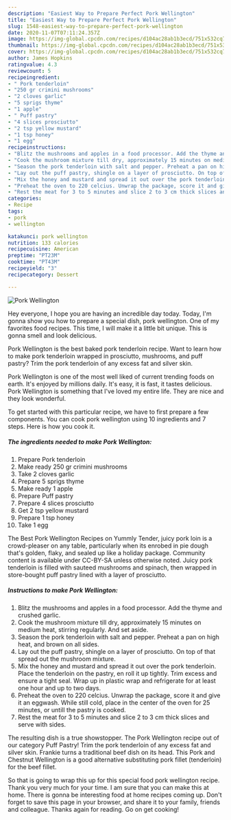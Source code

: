 ```yaml
---
description: "Easiest Way to Prepare Perfect Pork Wellington"
title: "Easiest Way to Prepare Perfect Pork Wellington"
slug: 1548-easiest-way-to-prepare-perfect-pork-wellington
date: 2020-11-07T07:11:24.357Z
image: https://img-global.cpcdn.com/recipes/d104ac28ab1b3ecd/751x532cq70/pork-wellington-recipe-main-photo.jpg
thumbnail: https://img-global.cpcdn.com/recipes/d104ac28ab1b3ecd/751x532cq70/pork-wellington-recipe-main-photo.jpg
cover: https://img-global.cpcdn.com/recipes/d104ac28ab1b3ecd/751x532cq70/pork-wellington-recipe-main-photo.jpg
author: James Hopkins
ratingvalue: 4.3
reviewcount: 5
recipeingredient:
- " Pork tenderloin"
- "250 gr crimini mushrooms"
- "2 cloves garlic"
- "5 sprigs thyme"
- "1 apple"
- " Puff pastry"
- "4 slices prosciutto"
- "2 tsp yellow mustard"
- "1 tsp honey"
- "1 egg"
recipeinstructions:
- "Blitz the mushrooms and apples in a food processor. Add the thyme and crushed garlic."
- "Cook the mushroom mixture till dry, approximately 15 minutes on medium heat, stirring regularly. And set aside."
- "Season the pork tenderloin with salt and pepper. Preheat a pan on high heat, and brown on all sides."
- "Lay out the puff pastry, shingle on a layer of prosciutto. On top of that spread out the mushroom mixture."
- "Mix the honey and mustard and spread it out over the pork tenderloin. Place the tenderloin on the pastry, en roll it up tightly. Trim excess and ensure a tight seal. Wrap up in plastic wrap and refrigerate for at least one hour and up to two days."
- "Preheat the oven to 220 celcius. Unwrap the package, score it and give it an eggwash. While still cold, place in the center of the oven for 25 minutes, or untill the pastry is cooked."
- "Rest the meat for 3 to 5 minutes and slice 2 to 3 cm thick slices and serve with sides."
categories:
- Recipe
tags:
- pork
- wellington

katakunci: pork wellington 
nutrition: 133 calories
recipecuisine: American
preptime: "PT23M"
cooktime: "PT43M"
recipeyield: "3"
recipecategory: Dessert

---
```



![Pork Wellington](https://img-global.cpcdn.com/recipes/d104ac28ab1b3ecd/751x532cq70/pork-wellington-recipe-main-photo.jpg)

Hey everyone, I hope you are having an incredible day today. Today, I'm gonna show you how to prepare a special dish, pork wellington. One of my favorites food recipes. This time, I will make it a little bit unique. This is gonna smell and look delicious.

Pork Wellington is the best baked pork tenderloin recipe. Want to learn how to make pork tenderloin wrapped in prosciutto, mushrooms, and puff pastry? Trim the pork tenderloin of any excess fat and silver skin.

Pork Wellington is one of the most well liked of current trending foods on earth. It's enjoyed by millions daily. It's easy, it is fast, it tastes delicious. Pork Wellington is something that I've loved my entire life. They are nice and they look wonderful.


To get started with this particular recipe, we have to first prepare a few components. You can cook pork wellington using 10 ingredients and 7 steps. Here is how you cook it.

<!--inarticleads1-->

##### The ingredients needed to make Pork Wellington:

1. Prepare  Pork tenderloin
1. Make ready 250 gr crimini mushrooms
1. Take 2 cloves garlic
1. Prepare 5 sprigs thyme
1. Make ready 1 apple
1. Prepare  Puff pastry
1. Prepare 4 slices prosciutto
1. Get 2 tsp yellow mustard
1. Prepare 1 tsp honey
1. Take 1 egg


The Best Pork Wellington Recipes on Yummly Tender, juicy pork loin is a crowd-pleaser on any table, particularly when its enrobed in pie dough that&#39;s golden, flaky, and sealed up like a holiday package. Community content is available under CC-BY-SA unless otherwise noted. Juicy pork tenderloin is filled with sauteed mushrooms and spinach, then wrapped in store-bought puff pastry lined with a layer of prosciutto. 

<!--inarticleads2-->

##### Instructions to make Pork Wellington:

1. Blitz the mushrooms and apples in a food processor. Add the thyme and crushed garlic.
1. Cook the mushroom mixture till dry, approximately 15 minutes on medium heat, stirring regularly. And set aside.
1. Season the pork tenderloin with salt and pepper. Preheat a pan on high heat, and brown on all sides.
1. Lay out the puff pastry, shingle on a layer of prosciutto. On top of that spread out the mushroom mixture.
1. Mix the honey and mustard and spread it out over the pork tenderloin. Place the tenderloin on the pastry, en roll it up tightly. Trim excess and ensure a tight seal. Wrap up in plastic wrap and refrigerate for at least one hour and up to two days.
1. Preheat the oven to 220 celcius. Unwrap the package, score it and give it an eggwash. While still cold, place in the center of the oven for 25 minutes, or untill the pastry is cooked.
1. Rest the meat for 3 to 5 minutes and slice 2 to 3 cm thick slices and serve with sides.


The resulting dish is a true showstopper. The Pork Wellington recipe out of our category Puff Pastry! Trim the pork tenderloin of any excess fat and silver skin. Frankie turns a traditional beef dish on its head. This Pork and Chestnut Wellington is a good alternative substituting pork fillet (tenderloin) for the beef fillet. 

So that is going to wrap this up for this special food pork wellington recipe. Thank you very much for your time. I am sure that you can make this at home. There is gonna be interesting food at home recipes coming up. Don't forget to save this page in your browser, and share it to your family, friends and colleague. Thanks again for reading. Go on get cooking!

